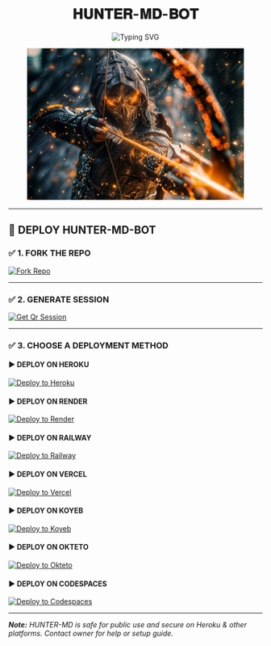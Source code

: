 <h1 align="center">𝐇𝐔𝐍𝐓𝐄𝐑-𝐌𝐃-𝐁𝐎𝐓</h1>

<p align="center"> 
<img src="https://readme-typing-svg.demolab.com?font=Black+Ops+One&size=50&pause=1000&color=1BAFBAFF&center=true&width=910&height=100&lines=HUNTER+THE+BOT+WHATSAPP;MULTI+SERVICE+REVOLUTIONIZE;BOT+DATING+2025+SAFE+FREE" alt="Typing SVG" />
</p>

<p align="center">
<img alt="HUNTER BOT" height="300" src="https://raw.githubusercontent.com/WISDOMHUNTER01/HUNTER-MD-BOT-/refs/heads/main/media/menu.jpg">
</p>


---

## 🚀 DEPLOY HUNTER-MD-BOT

### ✅ 1. FORK THE REPO

<a href="https://github.com/WISDOMHUNTER01/HUNTER-MD-BOT-/fork"><img title="Fork Repo" src="https://img.shields.io/badge/FORK-REPO-red?style=for-the-badge&logo=github" /></a>

---

### ✅ 2. GENERATE SESSION

<a href="https://pair-hunter-d5a336b34a28.herokuapp.com/pair"><img title="Get Qr Session" src="https://img.shields.io/badge/SESSION-ID-red?style=for-the-badge&logo=whatsapp" /></a>

---

### ✅ 3. CHOOSE A DEPLOYMENT METHOD

#### ▶️ DEPLOY ON HEROKU

<a href="https://dashboard.heroku.com/new?template=https://github.com/WISDOMHUNTER01/HUNTER-MD-BOT-">
<img alt="Deploy to Heroku" src="https://img.shields.io/badge/DEPLOY-HEROKU-purple?style=for-the-badge&logo=heroku" />
</a>

#### ▶️ DEPLOY ON RENDER

<a href="https://render.com">
<img alt="Deploy to Render" src="https://img.shields.io/badge/DEPLOY-RENDER-blue?style=for-the-badge&logo=render" />
</a>

#### ▶️ DEPLOY ON RAILWAY

<a href="https://railway.app">
<img alt="Deploy to Railway" src="https://img.shields.io/badge/DEPLOY-RAILWAY-1f1f1f?style=for-the-badge&logo=railway" />
</a>

#### ▶️ DEPLOY ON VERCEL

<a href="https://vercel.com/import">
<img alt="Deploy to Vercel" src="https://img.shields.io/badge/DEPLOY-VERCEL-black?style=for-the-badge&logo=vercel" />
</a>

#### ▶️ DEPLOY ON KOYEB

<a href="https://app.koyeb.com/">
<img alt="Deploy to Koyeb" src="https://img.shields.io/badge/DEPLOY-KOYEB-003ECB?style=for-the-badge&logo=koyeb" />
</a>

#### ▶️ DEPLOY ON OKTETO

<a href="https://okteto.com">
<img alt="Deploy to Okteto" src="https://img.shields.io/badge/DEPLOY-OKTETO-2DAADF?style=for-the-badge&logo=okteto" />
</a>

#### ▶️ DEPLOY ON CODESPACES

<a href="https://github.com/codespaces">
<img alt="Deploy to Codespaces" src="https://img.shields.io/badge/DEPLOY-CODESPACES-green?style=for-the-badge&logo=github" />
</a>

---



_**Note:** HUNTER-MD is safe for public use and secure on Heroku & other platforms. Contact owner for help or setup guide._
